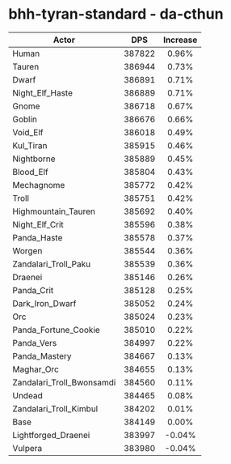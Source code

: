 # bhh-tyran-standard - da-cthun
| Actor | DPS | Increase |
|---|:---:|:---:|
|Human|387822|0.96%|
|Tauren|386944|0.73%|
|Dwarf|386891|0.71%|
|Night_Elf_Haste|386889|0.71%|
|Gnome|386718|0.67%|
|Goblin|386676|0.66%|
|Void_Elf|386018|0.49%|
|Kul_Tiran|385915|0.46%|
|Nightborne|385889|0.45%|
|Blood_Elf|385804|0.43%|
|Mechagnome|385772|0.42%|
|Troll|385751|0.42%|
|Highmountain_Tauren|385692|0.40%|
|Night_Elf_Crit|385596|0.38%|
|Panda_Haste|385578|0.37%|
|Worgen|385544|0.36%|
|Zandalari_Troll_Paku|385539|0.36%|
|Draenei|385146|0.26%|
|Panda_Crit|385128|0.25%|
|Dark_Iron_Dwarf|385052|0.24%|
|Orc|385024|0.23%|
|Panda_Fortune_Cookie|385010|0.22%|
|Panda_Vers|384997|0.22%|
|Panda_Mastery|384667|0.13%|
|Maghar_Orc|384655|0.13%|
|Zandalari_Troll_Bwonsamdi|384560|0.11%|
|Undead|384465|0.08%|
|Zandalari_Troll_Kimbul|384202|0.01%|
|Base|384149|0.00%|
|Lightforged_Draenei|383997|-0.04%|
|Vulpera|383980|-0.04%|
